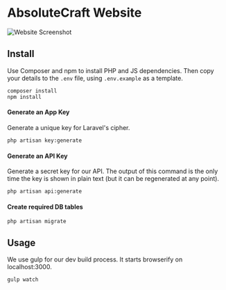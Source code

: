 # AbsoluteCraft Website

![Website Screenshot](http://i.imgur.com/WTe7qFZ.png)

## Install

Use Composer and npm to install PHP and JS dependencies. Then copy your details to the `.env` file, using `.env.example` as a template.

```
composer install
npm install
```

#### Generate an App Key

Generate a unique key for Laravel's cipher.

```
php artisan key:generate
```

#### Generate an API Key

Generate a secret key for our API. The output of this command is the only time the key is shown in plain text (but it can be regenerated at any point).

```
php artisan api:generate
```

#### Create required DB tables

```
php artisan migrate 
```

## Usage

We use gulp for our dev build process. It starts browserify on localhost:3000.

```
gulp watch
```
